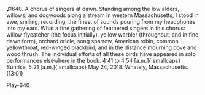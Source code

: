 ♫640. A chorus of singers at dawn. Standing among the low alders,
willows, and dogwoods along a stream in western Massachusetts, I stood
in awe, smiling, recording, the finest of sounds pouring from my
headphones into my ears. What a fine gathering of feathered singers in
this chorus: willow flycatcher (the focus initially), yellow warbler
(throughout, and in fine dawn form), orchard oriole, song sparrow,
American robin, common yellowthroat, red-winged blackbird, and in the
distance mourning dove and wood thrush. The individual efforts of all
these birds have appeared in solo performances elsewhere in the book.
4:41 to 4:54 [a.m.]{.smallcaps} Sunrise, 5:21 [a.m.]{.smallcaps} May 24,
2018. Whately, Massachusetts. (13:01)

Play-640
